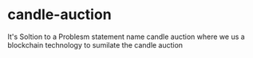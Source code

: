 # candle-auction
 It's Soltion to a Problesm statement name candle auction where we us a blockchain technology to sumilate the candle auction 
